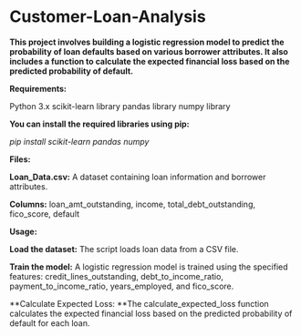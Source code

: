 # Customer-Loan-Analysis
**This project involves building a logistic regression model to predict the probability of loan defaults based on various borrower attributes. It also includes a function to calculate the expected financial loss based on the predicted probability of default.**

**Requirements:**

Python 3.x
scikit-learn library
pandas library
numpy library

**You can install the required libraries using pip:**

_pip install scikit-learn pandas numpy_

**Files:**

**Loan_Data.csv:** A dataset containing loan information and borrower attributes.

**Columns:** loan_amt_outstanding, income, total_debt_outstanding, fico_score, default

**Usage:**

**Load the dataset:** The script loads loan data from a CSV file.

**Train the model:** A logistic regression model is trained using the specified features: credit_lines_outstanding, debt_to_income_ratio, payment_to_income_ratio, years_employed, and fico_score.

**Calculate Expected Loss: **The calculate_expected_loss function calculates the expected financial loss based on the predicted probability of default for each loan.
